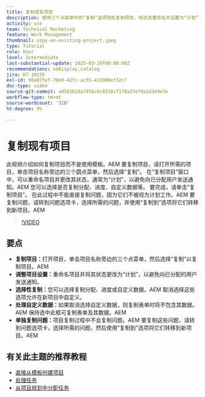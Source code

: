 ```yaml
---
title: 复制现有项目
description: 使用三个点菜单中的“复制”选项轻松复制项目，将状态重命名并设置为“计划”，复制自定义数据和表单，并通过“问题”选项卡单独传输问题以进行定制项目设置。
activity: use
team: Technical Marketing
feature: Work Management
thumbnail: copy-an-existing-project.jpeg
type: Tutorial
role: User
level: Intermediate
last-substantial-update: 2025-03-28T00:00:00Z
recommendations: noDisplay,catalog
jira: KT-10155
exl-id: 90a87fef-70e9-42fc-ac55-415980ef32c7
doc-type: video
source-git-commit: a8581b20a7456c6c8316cf178a37efda1d3e9e7e
workflow-type: tm+mt
source-wordcount: '318'
ht-degree: 9%

---
```


# 复制现有项目

此视频介绍如何复制项目而不是使用模板。&#x200B;AEM 要复制项目，请打开所需的项目，单击项目名称旁边的三个圆点菜单，然后选择“复制”&#x200B;。 在“复制项目”窗口中，可以重命名项目并更改其状态，通常为“计划”，以避免向已分配用户发送通知。&#x200B;AEM 您可以选择是否复制分配、进度、自定义数据等&#x200B;。
要完成，请单击“复制项目”&#x200B;。
在此过程中不能直接复制问题，因为它们不被视为计划工作。&#x200B;AEM 要复制问题，请转到问题选项卡，选择所需的问题，并使用“复制到”选项将它们转移到新项目。&#x200B;AEM


>[!VIDEO](https://video.tv.adobe.com/v/3456037/?quality=12&learn=on&enablevpops)

## 要点

* **复制项目：**&#x200B;打开项目，单击项目名称旁边的三个点菜单，然后选择“复制”以复制项目。&#x200B;AEM
* **调整项目设置：**&#x200B;重命名项目并将其状态更改为“计划”，以避免向已分配的用户发送通知。
* **选择性复制：**&#x200B;您可以选择复制分配、进度或自定义数据。&#x200B;AEM 取消选择这些选项允许在新项目中自定义。
* **处理自定义数据：**&#x200B;如果取消选择自定义数据，则复制表单时将不包含其数据。&#x200B;AEM 保持选中此框可复制表单及其数据。&#x200B;AEM
* **单独复制问题：**&#x200B;项目复制过程中不会复制问题。&#x200B;AEM 要复制这些问题，请转到问题选项卡，选择所需的问题，然后使用“复制到”选项将它们转移到新项目。&#x200B;AEM


## 有关此主题的推荐教程

* [直接从模板创建项目](/help/manage-work/create-and-manage-project-templates/create-a-project-directly-from-a-template.md)
* [处理任务](/help/manage-work/tasks/work-with-tasks.md)
* [从项目规划中分配任务](/help/manage-work/tasks/assign-tasks-from-the-project-plan.md)
